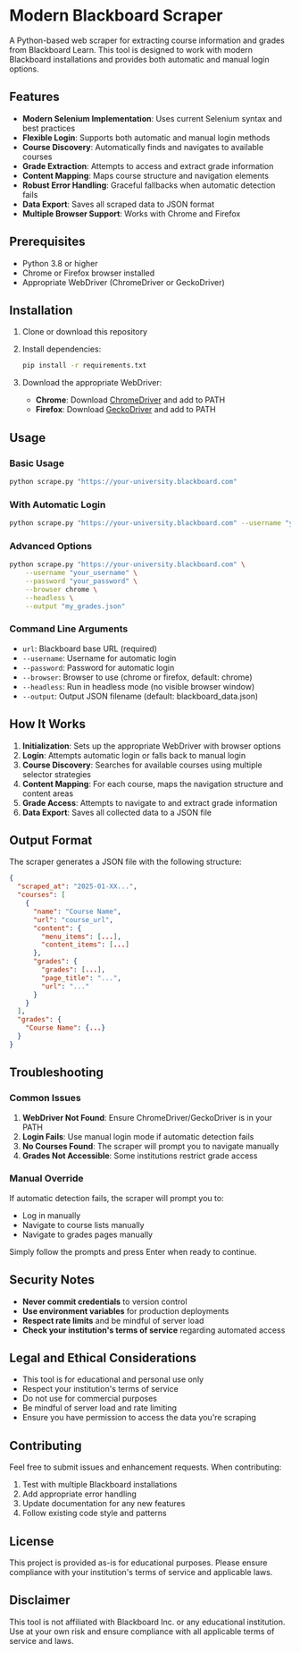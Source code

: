 # Modern Blackboard Scraper

A Python-based web scraper for extracting course information and grades from Blackboard Learn. This tool is designed to work with modern Blackboard installations and provides both automatic and manual login options.

## Features

- **Modern Selenium Implementation**: Uses current Selenium syntax and best practices
- **Flexible Login**: Supports both automatic and manual login methods
- **Course Discovery**: Automatically finds and navigates to available courses
- **Grade Extraction**: Attempts to access and extract grade information
- **Content Mapping**: Maps course structure and navigation elements
- **Robust Error Handling**: Graceful fallbacks when automatic detection fails
- **Data Export**: Saves all scraped data to JSON format
- **Multiple Browser Support**: Works with Chrome and Firefox

## Prerequisites

- Python 3.8 or higher
- Chrome or Firefox browser installed
- Appropriate WebDriver (ChromeDriver or GeckoDriver)

## Installation

1. Clone or download this repository
2. Install dependencies:
   ```bash
   pip install -r requirements.txt
   ```

3. Download the appropriate WebDriver:
   - **Chrome**: Download [ChromeDriver](https://chromedriver.chromium.org/) and add to PATH
   - **Firefox**: Download [GeckoDriver](https://github.com/mozilla/geckodriver/releases) and add to PATH

## Usage

### Basic Usage

```bash
python scrape.py "https://your-university.blackboard.com"
```

### With Automatic Login

```bash
python scrape.py "https://your-university.blackboard.com" --username "your_username" --password "your_password"
```

### Advanced Options

```bash
python scrape.py "https://your-university.blackboard.com" \
    --username "your_username" \
    --password "your_password" \
    --browser chrome \
    --headless \
    --output "my_grades.json"
```

### Command Line Arguments

- `url`: Blackboard base URL (required)
- `--username`: Username for automatic login
- `--password`: Password for automatic login
- `--browser`: Browser to use (chrome or firefox, default: chrome)
- `--headless`: Run in headless mode (no visible browser window)
- `--output`: Output JSON filename (default: blackboard_data.json)

## How It Works

1. **Initialization**: Sets up the appropriate WebDriver with browser options
2. **Login**: Attempts automatic login or falls back to manual login
3. **Course Discovery**: Searches for available courses using multiple selector strategies
4. **Content Mapping**: For each course, maps the navigation structure and content areas
5. **Grade Access**: Attempts to navigate to and extract grade information
6. **Data Export**: Saves all collected data to a JSON file

## Output Format

The scraper generates a JSON file with the following structure:

```json
{
  "scraped_at": "2025-01-XX...",
  "courses": [
    {
      "name": "Course Name",
      "url": "course_url",
      "content": {
        "menu_items": [...],
        "content_items": [...]
      },
      "grades": {
        "grades": [...],
        "page_title": "...",
        "url": "..."
      }
    }
  ],
  "grades": {
    "Course Name": {...}
  }
}
```

## Troubleshooting

### Common Issues

1. **WebDriver Not Found**: Ensure ChromeDriver/GeckoDriver is in your PATH
2. **Login Fails**: Use manual login mode if automatic detection fails
3. **No Courses Found**: The scraper will prompt you to navigate manually
4. **Grades Not Accessible**: Some institutions restrict grade access

### Manual Override

If automatic detection fails, the scraper will prompt you to:
- Log in manually
- Navigate to course lists manually
- Navigate to grades pages manually

Simply follow the prompts and press Enter when ready to continue.

## Security Notes

- **Never commit credentials** to version control
- **Use environment variables** for production deployments
- **Respect rate limits** and be mindful of server load
- **Check your institution's terms of service** regarding automated access

## Legal and Ethical Considerations

- This tool is for educational and personal use only
- Respect your institution's terms of service
- Do not use for commercial purposes
- Be mindful of server load and rate limiting
- Ensure you have permission to access the data you're scraping

## Contributing

Feel free to submit issues and enhancement requests. When contributing:

1. Test with multiple Blackboard installations
2. Add appropriate error handling
3. Update documentation for any new features
4. Follow existing code style and patterns

## License

This project is provided as-is for educational purposes. Please ensure compliance with your institution's terms of service and applicable laws.

## Disclaimer

This tool is not affiliated with Blackboard Inc. or any educational institution. Use at your own risk and ensure compliance with all applicable terms of service and laws.